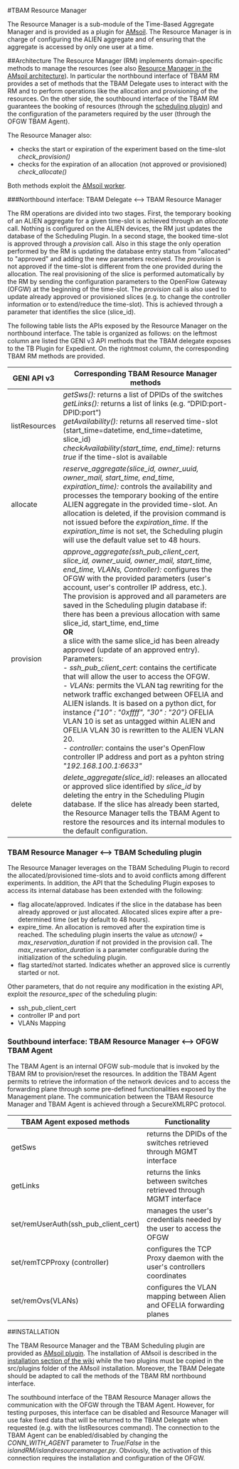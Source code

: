 #TBAM Resource Manager

The Resource Manager is a sub-module of the Time-Based Aggregate Manager and is provided as a plugin for [AMsoil](https://github.com/motine/AMsoil).
The Resource Manager is in charge of configuring the ALIEN aggregate and of ensuring that the aggregate is accessed by only one user at a time.

##Architecture
The Resource Manager (RM) implements domain-specific methods to manage the resources (see also [Resource Manager in the AMsoil architecture](https://github.com/motine/AMsoil/wiki/GENI#wiki-resource-manager)). In particular the northbound interface of TBAM RM provides a set of methods that the TBAM Delegate uses to interact with the RM and to perform operations like the allocation and provisioning of the resources. On the other side, the southbound interface of the TBAM RM guarantees the booking of resources (through the [scheduling plugin](https://github.com/motine/AMsoil/wiki/Schedule)) and the configuration of the parameters required by the user (through the OFGW TBAM Agent).

The Resource Manager also:

- checks the start or expiration of the experiment based on the time-slot *check_provision()*
- checks for the expiration of an allocation (not approved or provisioned) *check_allocate()*

Both methods exploit the [AMsoil worker](https://github.com/motine/AMsoil/wiki/Worker).


###Northbound interface: TBAM Delegate <--> TBAM Resource Manager

The RM operations are divided into two stages. First, the temporary booking of an ALIEN aggregate for a given time-slot is achieved through an *allocate* call. Nothing is configured on the ALIEN devices, the RM just updates the database of the Scheduling Plugin. In a second stage, the booked time-slot is approved through a *provision* call. Also in this stage the only operation performed by the RM is updating the database entry status from "allocated" to "approved" and adding the new parameters received. The *provision* is not approved if the time-slot is different from the one provided during the allocation.
The real provisioning of the slice is performed automatically by the RM by sending the configuration parameters to the OpenFlow Gateway (OFGW) at the beginning of the time-slot.
The *provision* call is also used to update already approved or provisioned slices (e.g. to change the controller information or to extend/reduce the time-slot). This is achieved through a parameter that identifies the slice (slice_id). 

The following table lists the APIs exposed by the Resource Manager on the northbound interface. The table is organized as follows: on the leftmost column are listed the GENI v3 API methods that the TBAM delegate exposes to the TB Plugin for Expedient. On the rightmost column, the corresponding TBAM RM methods are provided.

GENI API  v3  | Corresponding TBAM Resource Manager methods
------------- | -------------
listResources | *getSws():* returns a list of DPIDs of the switches <br> *getLinks():* returns a list of links (e.g. “DPID:port-DPID:port”) <br> *getAvailability():* returns all reserved time-slot (start_time=datetime, end_time=datetime, slice_id) <br> *checkAvailability(start_time, end_time):* returns *true* if the time-slot is available 
allocate  | *reserve_aggregate(slice_id, owner_uuid, owner_mail, start_time, end_time, expiration_time):* controls the availability and processes the temporary booking of the entire ALIEN aggregate in the provided time-slot. An allocation is deleted, if the provision command is not issued before the *expiration_time*. If the *expiration_time* is not set, the Scheduling plugin will use the default value set to 48 hours. 
provision | *approve_aggregate(ssh_pub_client_cert, slice_id, owner_uuid, owner_mail, start_time, end_time, VLANs, Controller):* configures the OFGW with the provided parameters (user's account, user's controller IP address, etc.). <br>The provision is approved and all parameters are saved in the Scheduling plugin database if: <br> there has been a previous allocation with same slice_id, start_time, end_time <br> **OR** <br> a slice with the same slice_id has been already approved (update of an approved entry). <br> Parameters: <br>- *ssh_pub_client_cert*: contains the certificate that will allow the user to access the OFGW. <br> - *VLANs*: permits the VLAN tag rewriting for the network traffic exchanged between OFELIA and ALIEN islands. It is based on a python dict, for instance *{"10" : "0xffff", "30" : "20"}* OFELIA VLAN 10 is set as untagged within ALIEN  and OFELIA VLAN 30 is rewritten to the ALIEN VLAN 20. <br> - *controller*: contains the user's  OpenFlow controller IP address and port as a pyhton string *"192.168.100.1:6633"*
delete | *delete_aggregate(slice_id)*: releases an allocated or approved slice identified by *slice_id* by deleting the entry in the Scheduling Plugin database. If the slice has already been started, the Resource Manager tells the TBAM Agent to restore the resources and its internal modules to the default configuration. 

### TBAM Resource Manager <--> TBAM Scheduling plugin

The Resource Manager leverages on the TBAM Scheduling Plugin to record the allocated/provisioned time-slots and to avoid conflicts among different experiments. 
In addition, the API that the Scheduling Plugin exposes to access its internal database has been extended with the following:

- flag allocate/approved. Indicates if the slice in the database has been already approved or just allocated. Allocated slices expire after a pre-determined time (set by default to 48 hours). 
- expire_time. An allocation is removed after the expiration time is reached. The scheduling plugin inserts the value as *utcnow() + max_reservation_duration* if not provided in the provision call. The *max_reservation_duration* is a parameter configurable during the initialization of the scheduling plugin.
- flag started/not started. Indicates whether an approved slice is currently started or not.

Other parameters, that do not require any modification in the existing API, exploit the *resource_spec* of the scheduling plugin:

- ssh_pub_client_cert
- controller IP and port
- VLANs Mapping


### Southbound interface: TBAM Resource Manager <--> OFGW TBAM Agent
The TBAM Agent is an internal OFGW sub-module that is invoked by the TBAM RM to provision/reset the resources. In addition the TBAM Agent permits to retrieve the information of the network devices and to access the forwarding plane through some pre-defined functionalities exposed by the Management plane. The communication between the TBAM Resource Manager and TBAM Agent is achieved through a SecureXMLRPC protocol.

TBAM Agent exposed methods   | Functionality
------------- | -------------
getSws | returns the DPIDs of the switches retrieved through MGMT interface
getLinks | returns the links between switches retrieved through MGMT interface
set/remUserAuth(ssh_pub_client_cert) |  manages the user's credentials needed by the user to access the OFGW
set/remTCPProxy (controller) |  configures the TCP Proxy daemon with the user's controllers coordinates
set/remOvs(VLANs) | configures the VLAN mapping between Alien and OFELIA forwarding planes


##INSTALLATION

The TBAM Resource Manager and the TBAM Scheduling plugin are provided as [AMsoil plugin](https://github.com/motine/AMsoil/wiki/Plugin). The installation of AMsoil is described in the [installation section of the wiki](https://github.com/motine/AMsoil/wiki/Installation) while the two plugins must be copied in the src/plugins folder of the AMsoil installation. Moreover, the TBAM Delegate should be adapted to call the methods of the TBAM RM northbound interface.

The southbound interface of the TBAM Resource Manager allows the communication with the OFGW through the TBAM Agent. However, for testing purposes, this interface can be disabled and Resource Manager will use fake fixed data that will be returned to the TBAM Delegate when requested (e.g. with the listResources command). The connection to the TBAM Agent can be enabled/disabled by changing the *CONN_WITH_AGENT* parameter to *True*/*False* in the *islandRM/islandresourcemanager.py*. Obviously, the activation of this connection requires the installation and configuration of the OFGW.
